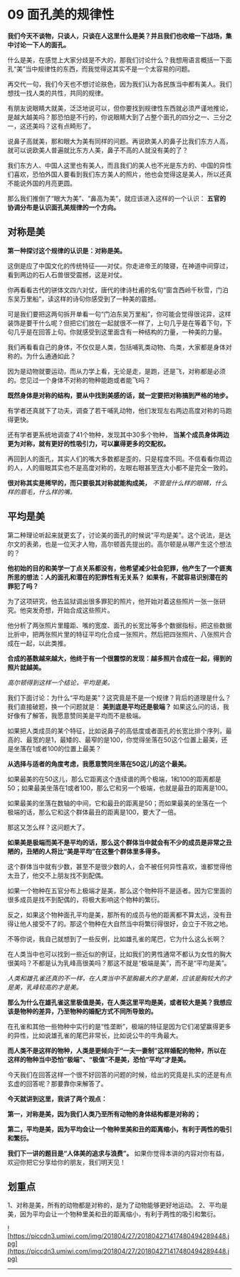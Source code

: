 # 09 面孔美的规律性

 **我们今天不谈物，只谈人，只谈在人这里什么是美？并且我们也收缩一下战场，集中讨论一下人的面孔。**

什么是美，在感觉上大家分歧是不大的，那我们讨论什么？我想用语言概括一下面孔“美”当中规律性的东西，而我觉得这其实不是一个太容易的问题。

再交代一句，我们今天也不想讨论肤色，因为我们认为各民族当中都有美人。我们想找一找人类的共性，共同的规律。

有朋友说眼睛大就美，泛泛地说可以，但你要找到规律性东西就必须严谨地推论，是越大越美吗？那恐怕是不行的，你说眼睛大到了占整个面孔的四分之一、三分之一，这还美吗？这有点畸形了。

说鼻子高就美，那和眼大为美有同样的问题。再说欧美人的鼻子比我们东方人高，就可以说欧美人普遍就比东方人美，鼻子不高的人就没有美的了？

我们东方人、中国人这里也有美人，而且我们的美人也不光是东方的、中国的异性们喜欢，恐怕外国人要看到我们东方美人的照片，他也会觉得这是美人，所以还真不能说外国的月亮更圆。

那么我们推倒了“眼大为美”、“鼻高为美”，就应该进入这样的一个认识： **五官的协调分布是认识面孔美规律的一个方向。**

## 对称是美

 **第一种探讨这个规律的认识是：对称是美。**

这倒是应了中国文化的传统特征——对仗。你走进帝王的陵寝，在神道中间穿过，看到两边的石人石兽很受震撼，这是对仗。

你再看看古代的骈体文四六对仗，唐代的律诗杜甫的名句“窗含西岭千秋雪，门泊东吴万里船”，读这样的诗句你感受到了一种美的震撼。

可是我们要把这两句拆开单看一句“门泊东吴万里船”，你可能会觉得很诧异，这样装饰是要干什么呢？但把它们放在一起就很不一样了，上句几乎是在等着下句，下句几乎是在回答上句。你就感受到这里面含有一种结构的力量，一种美的力量。

我们再看看自己的身体，不仅仅是人类，包括哺乳类动物、鸟类，大家都是身体对称的。为什么通通如此？

因为是动物就要运动，而从力学上看，无论是走，是跑，还是飞，对称都是必须的。您见过一个身体不对称的物种能跑或者能飞吗？

 **既然身体是对称的结构，要从中找到美感的话，就一定要把对称搞到严格的地步。**

有学者还真就下了功夫，调查了若干哺乳动物，他们发现左右两边高度对称的马跑得更快。

还有学者更系统地调查了41个物种，发现其中30多个物种， **当某个成员身体两边更为对称，就有更好的性吸引力，可以赢得更多的交配权。**

再回到人的面孔，其实人们的嘴大多数都是歪的，只是程度不同。不信看看你周边的人，人的眉眼其实也不是高度对称的，左眼右眼甚至连大小都不是完全一致的。

 **很对称其实是稀罕的，而只要极其对称就能构成美，**  *不管是什么样的眼睛，什么样的眉毛，什么样的嘴。*

## 平均是美

第二种理论听起来就更玄了，讨论美的面孔的时候说“平均是美”。这个说法，是达尔文的表弟，也是一位天才人物，高尔顿首先提出的。高尔顿是从哪产生这个想法的？

 **他初始的目的和美学一丁点关系都没有，他希望减少社会犯罪，他产生了一个匪夷所思的想法：人的面孔和潜在的犯罪性有无关系？**  **如果有，不就容易识别潜在的罪犯了吗？**

为了这项研究，他去监狱调出很多罪犯的照片，他开始对着这些照片一张一张研究。他突发奇想，开始合成这些照片。

他分析了两张照片里瞳距、嘴的宽度、面孔的长宽比等多个数据指标，把这些数据比折中，把两张照片里的特征平均化合成一张照片。然后把四张照片、八张照片合成在一起，以此类推。

 **合成的基数越来越大，他终于有一个很震惊的发现：越多照片合成在一起，得到的照片就越美。**

 *高尔顿得到这样一个结论，平均是美。*

我们下面讨论：为什么“平均是美”？这究竟是不是一个规律？背后的道理是什么？我们直接破题，换一个问题就是： **美到底是平均还是极端？** 如果这么问的话，我好像有了解答，我愿意赞同美是平均而不是极端。

如果把人类成员的某个特征，比如说鼻子的高低度或者面孔的长宽比排个序列，最高的、最宽的是1，最矮的、最窄的是100，你觉得坐落在50这个位置上最美，还是坐落在1或者100的位置上最美？

 **从选择与适者的角度考虑，我愿意赞同坐落在50这儿的这个最美。**

如果最美的在50这儿，那么它距离这个连续谱的两个极端，1和100的距离都是50；如果最美坐落在1或者100，那么它和另一个极端，也就是最丑的距离是100。

如果最美的坐落在数轴的中间，它和最丑的距离是50；而如果最美的坐落在一个极端的话，那么它和这个群体最丑的距离是100，要大了一倍。

那这又怎么样？这问题大了。

 **如果美是极端而美不是平均的话，那么这个群体当中就会有不少的成员是非常之丑陋的，丑陋的人将比“美是平均”在这整个群体里多得多。**

这个群体当中就有少数，甚至不是很少数的人，会不被任何异性喜欢，谁都觉得他太丑了，他交不上朋友找不到配偶。

如果一个物种在五官分布上极端才是美，那么这个物种将不是适者。因为它里面的很多成员是找不到配偶的，将极大影响这个物种的繁衍。

反之，如果这个物种面孔平均是美，那所有的成员与他的距离都不算太远，没有丑得让他人接受不了的。那这个物种在大自然当中将繁衍得很好，会立于不败之地。

不等你说，我自己就想到了一些反例，比如雄孔雀的尾巴，它为什么这么长啊？

在人类当中也可以找到一些近似的例证，比如我们的男性通常不都认为女性的胸大很美吗？不都是认为乳峰高很美吗？那这不就是“极端是美”，而不是“平均是美”。

 *人类和雄孔雀还真的不一样，在人类当中不是胸最大的才是美，应该是胸较大的才是美，乳峰较高的才是美。*

 **那么为什么在雄孔雀这里极值是美，在人类这里平均是美，或者较大是美？我想应该是物种的差异，乃至物种的婚配方式不同所导致的。**

在孔雀和其他一些物种中实行的是“性垄断”，极端的特征是因为它们渴望赢得更多的异性，比如说雄孔雀的尾巴非常长，比如说公牛的牛角最大。

 **而人类不是这样的物种，人类是更倾向于“一夫一妻制”这样婚配的物种，所以在这样的物种当中恐怕“极端”、“极值”不是美，恐怕“平均”才是美。**

今天我们在回答这样一个很不好回答的问题的时候，给出的究竟是扎实的还是有点玄虚的回答呢？那要靠你来解答了。

 **今天就讲到这里，我讲了两个观点：**

 **第一，对称是美，因为我们人类乃至所有动物的身体结构都是对称的；**

 **第二，平均是美，因为平均会让一个物种里美和丑的距离缩小，有利于两性的吸引和繁衍。**

 **我们下一讲的题目是“人体美的追求与浪费”。** 如果你觉得本讲的内容对你有益，欢迎你把它分享给你的朋友，我们明天见！

## 划重点

1、对称是美，所有的动物都是对称的，是为了动物能够更好地运动。
2、平均是美，因为平均会让一个物种里美和丑的距离缩小，有利于两性的吸引和繁衍。


![https://piccdn3.umiwi.com/img/201804/27/201804271417480494289448.jpg](https://piccdn3.umiwi.com/img/201804/27/201804271417480494289448.jpg)

---
